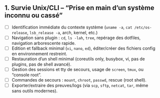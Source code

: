 ## 1. **Survie Unix/CLI – “Prise en main d’un système inconnu ou cassé”**

* [ ] Identification immédiate du contexte système (`uname -a`, `cat /etc/os-release`, `lsb_release -a`, arch, kernel, etc.)
* [ ] Navigation sans plugin : `cd`, `ls -lah`, `tree`, repérage des dotfiles, navigation arborescente rapide.
* [ ] Edition et fallback minimal (`vi`, `nano`, `ed`), éditer/créer des fichiers config en environnement restreint.
* [ ] Restauration d’un shell minimal (coreutils only, busybox, vi, pas de plugins, pas de shell avancé).
* [ ] Gestion des sessions et tty de secours, usage de `screen`, `tmux`, ou “console root”.
* [ ] Commandes de secours : `mount`, `chroot`, `passwd`, rescue (root shell).
* [ ] Exporter/extraire des preuves/logs (via `scp`, `sftp`, `netcat`, `tar`, même sans outils modernes).
